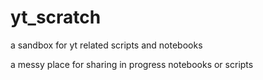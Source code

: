 # yt_scratch
a sandbox for yt related scripts and notebooks 

a messy place for sharing in progress notebooks or scripts
